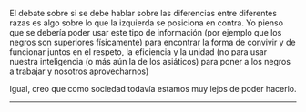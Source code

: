 El debate sobre si se debe hablar sobre las diferencias entre diferentes razas es algo sobre lo que la izquierda se posiciona en contra. Yo pienso que se debería poder usar este tipo de información (por ejemplo que los negros son superiores físicamente) para encontrar la forma de convivir y de funcionar juntos en el respeto, la eficiencia y la unidad (no para usar nuestra inteligencia (o más aún la de los asiáticos) para poner a los negros a trabajar y nosotros aprovecharnos)

Igual, creo que como sociedad todavía estamos muy lejos  de poder hacerlo.

---
